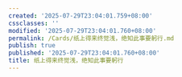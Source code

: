 ```yaml
---
created: '2025-07-29T23:04:01.759+08:00'
cssclasses: ''
modified: '2025-07-29T23:04:01.760+08:00'
permalink: /Cards/纸上得来终觉浅，绝知此事要躬行.md
publish: true
published: '2025-07-29T23:04:01.760+08:00'
title: 纸上得来终觉浅，绝知此事要躬行
---
```

